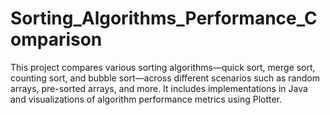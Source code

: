 # Sorting_Algorithms_Performance_Comparison
This project compares various sorting algorithms—quick sort, merge sort, counting sort, and bubble sort—across different scenarios such as random arrays, pre-sorted arrays, and more. It includes implementations in Java and visualizations of algorithm performance metrics using Plotter.
